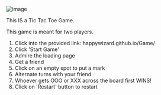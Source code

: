 ![image](https://github.com/user-attachments/assets/af3b9e50-c592-4f08-8997-47c1b7a34855)

This IS a Tic Tac Toe Game.

This game is meant for two players.

1. Click into the provided link: happywizard.github.io/Game/
2. Click 'Start Game'
3. Admire the loading page
4. Get a friend
5. Click on an empty spot to put a mark
6. Alternate turns with your friend
7. Whoever gets OOO or XXX across the board first WINS!
8. Click on 'Restart' button to restart
